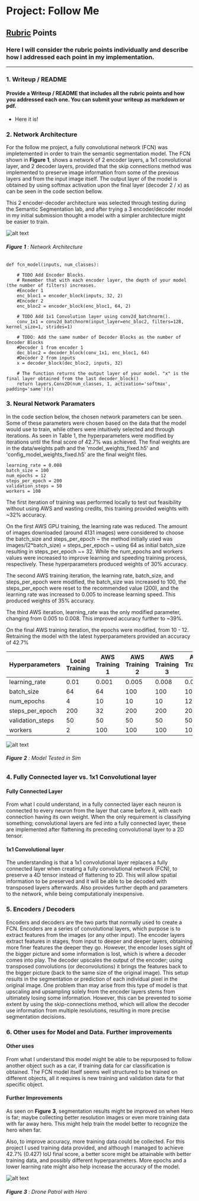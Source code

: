 # Project: Follow Me


[//]: # (Image References)

[image1]: ./docs/misc/FCN_Model.JPG
[image2]: ./docs/misc/FollowMe.JPG
[image3]: ./docs/misc/Drone_Patrol_hero.JPG


## [Rubric](https://review.udacity.com/#!/rubrics/1155/view) Points
### Here I will consider the rubric points individually and describe how I addressed each point in my implementation.  

---
### 1. Writeup / README

#### Provide a Writeup / README that includes all the rubric points and how you addressed each one.  You can submit your writeup as markdown or pdf.  

- Here it is!

### 2. Network Architecture

For the follow me project, a fully convolutional network (FCN) was impletemented in order to train the semantic segmentation model. The FCN shown in **Figure**  **1**, shows a network of 2 encoder layers, a 1x1 convolutional layer, and 2 decoder layers, provided that the skip connections method was implemented to preserve image information from some of the previous layers and from the input image itself. The output layer of the model is obtained by using softmax activation upon the final layer (decoder 2 / x) as can be seen in the code section bellow. 

This 2 encoder-decoder architecture was selected through testing during the Semantic Segmentation lab, and after trying a 3 encoder/decoder model in my initial submission thought a model with a simpler architecture might be easier to train. 

![alt text][image1]
###### **Figure**  **1** : Network Architecture


	def fcn_model(inputs, num_classes):
    
		# TODO Add Encoder Blocks. 
		# Remember that with each encoder layer, the depth of your model (the number of filters) increases.
		#Encoder 1
		enc_bloc1 = encoder_block(inputs, 32, 2)
		#Encoder 2
		enc_bloc2 = encoder_block(enc_bloc1, 64, 2)
		
		# TODO Add 1x1 Convolution layer using conv2d_batchnorm().
		conv_1x1 = conv2d_batchnorm(input_layer=enc_bloc2, filters=128, kernel_size=1, strides=1)
		
		# TODO: Add the same number of Decoder Blocks as the number of Encoder Blocks
		#Decoder 1 from encoder 1
		dec_bloc2 = decoder_block(conv_1x1, enc_bloc1, 64)
		#Decoder 2 from inputs
		x = decoder_block(dec_bloc2, inputs, 32)
		
		# The function returns the output layer of your model. "x" is the final layer obtained from the last decoder_block()
		return layers.Conv2D(num_classes, 1, activation='softmax', padding='same')(x)


### 3. Neural Network Paramaters  
In the code section below, the chosen network parameters can be seen. Some of these parameters were chosen based on the data that the model would use to train, while others were intuitively selected and through iterations. As seen in Table 1, the hyperparameters were modified by iterations until the final score of 42.7% was achieved. The final weights are in the data/weights path and the 'model_weights_fixed.h5' and 'config_model_weights_fixed.h5' are the final weight files.

	learning_rate = 0.008
	batch_size = 100
	num_epochs = 12
	steps_per_epoch = 200
	validation_steps = 50
	workers = 100

The first iteration of training was performed locally to test out feasibility without using AWS and wasting credits, this training provided weights with ~32% accuracy.

On the first AWS GPU training, the learning rate was reduced. The amount of images downloaded (around 4131 images) were considered to choose the batch_size and steps_per_epoch ~ the method initially used was images/(2*batch_size) = steps_per_epoch ~ using 64 as initial batch_size resulting in steps_per_epoch ~= 32. While the num_epochs and workers values were increased to improve learning and speeding training process, respectively. These hyperparameters produced weights of 30% accuracy.

The second AWS training iteration, the learning rate, batch_size, and steps_per_epoch were modified, the batch_size was increased to 100, the steps_per_epoch were reset to the recommended value (200), and the learning rate was increased to 0.005 to increase learning speed. This produced weights of 35% accuracy.

The third AWS iteration, learning_rate was the only modified parameter, changing from 0.005 to 0.008. This improved accuracy further to ~39%.

On the final AWS training iteration, the epochs were modified, from 10 - 12. Retraining the model with the latest hyperparameters provided an accuracy of 42.7%


Hyperparameters | Local Training | AWS Training 1 | AWS Training 2  | AWS Training 3 | AWS Training 4 
--- | --- | --- | --- | --- | ---
learning_rate | 0.01 | 0.001 | 0.005 | 0.008 | 0.008
batch_size | 64 | 64 | 100 | 100 | 100
num_epochs | 4 | 10 | 10 | 10 | 12
steps_per_epoch | 200 | 32 | 200 | 200 | 200
validation_steps | 50 | 50 | 50 | 50 | 50
workers | 2 | 100 | 100 | 100 | 100

![alt text][image2]
###### **Figure**  **2** : Model Tested in Sim


### 4. Fully Connected layer vs. 1x1 Convolutional layer
#### Fully Connected Layer 
From what I could understand, in a fully connected layer each neuron is connected to every neuron from the layer that came before it, with each connection having its own weight. When the only requirement is classifying something; convolutional layers are fed into a fully connected layer, these are implemented after flattening its preceding convolutional layer to a 2D tensor.  

#### 1x1 Convolutional layer 
The understanding is that a 1x1 convolutional layer replaces a fully connected layer when creating a fully convolutional network (FCN), to preserve a 4D tensor instead of flattening to 2D. This will allow spatial information to be preserved and it will be able to be decoded with transposed layers afterwards. Also provides further depth and parameters to the network, while being computationaly inexpensive.


### 5. Encoders / Decoders
Encoders and decoders are the two parts that normally used to create a FCN. Encoders are a series of convolutional layers, which purpose is to extract features from the images (or any other input). The encoder layers extract features in stages, from input to deeper and deeper layers, obtaining more finer features the deeper they go. However, the encoder loses sight of the bigger picture and some information is lost, which is where a decoder comes into play. The decoder upscales the output of the encoder; using transposed convolutions (or deconvolutions) it brings the features back to the bigger picture (back to the same size of the original image). This setup results in the segmentation or prediction of each individual pixel in the original image. One problem than may arise from this type of model is that upscaling and upsampling solely from the encoder layers stems from ultimately losing some information. However, this can be prevented to some extent by using the skip-connections method, which will allow the decoder use information from multiple resolutions, resulting in more precise segmentation decisions. 


### 6. Other uses for Model and Data. Further improvements
#### Other uses
From what I understand this model might be able to be repurposed to follow another object such as a car, if training data for car classification is obtained. The FCN model itself seems well structured to be trained on different objects, all it requires is new training and validation data for that specific object. 

#### Further Improvements
As seen on **Figure**  **3**, segmentation results might be improved on when Hero is far; maybe collecting better resolution images or even more training data with far away hero. This might help train the model better to recognize the hero when far. 

Also, to improve accuracy, more training data could be collected. For this project I used training data provided, and although I managed to achieve 42.7% (0.427) IoU final score, a better score might be attainable with better training data, and possibly different hyperparameters. More epochs and a lower learning rate might also help increase the accuracy of the model. 

![alt text][image3]
###### **Figure**  **3** : Drone Patrol with Hero











